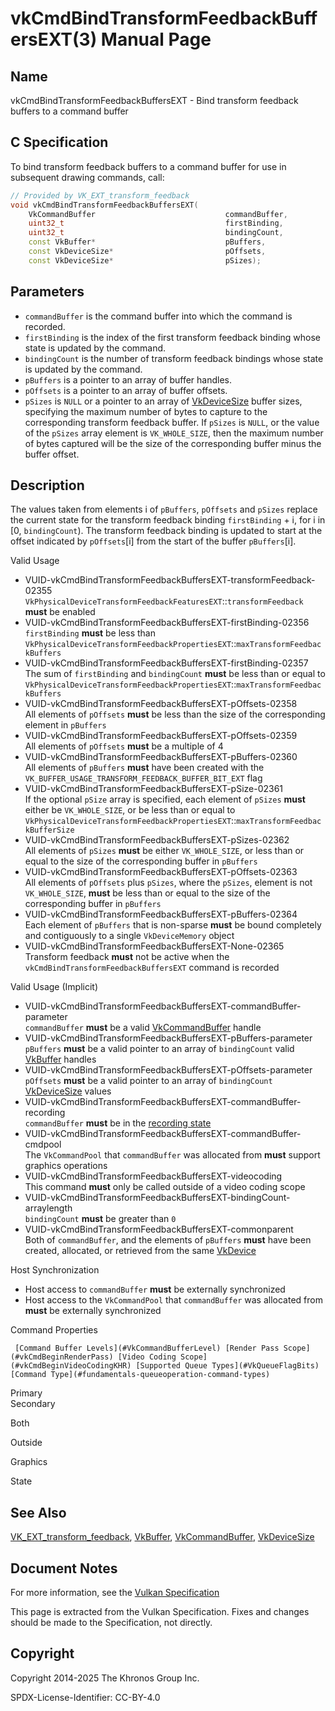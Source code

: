 # vkCmdBindTransformFeedbackBuffersEXT(3) Manual Page

## Name

vkCmdBindTransformFeedbackBuffersEXT - Bind transform feedback buffers to a command buffer



## [](#_c_specification)C Specification

To bind transform feedback buffers to a command buffer for use in subsequent drawing commands, call:

```c++
// Provided by VK_EXT_transform_feedback
void vkCmdBindTransformFeedbackBuffersEXT(
    VkCommandBuffer                             commandBuffer,
    uint32_t                                    firstBinding,
    uint32_t                                    bindingCount,
    const VkBuffer*                             pBuffers,
    const VkDeviceSize*                         pOffsets,
    const VkDeviceSize*                         pSizes);
```

## [](#_parameters)Parameters

- `commandBuffer` is the command buffer into which the command is recorded.
- `firstBinding` is the index of the first transform feedback binding whose state is updated by the command.
- `bindingCount` is the number of transform feedback bindings whose state is updated by the command.
- `pBuffers` is a pointer to an array of buffer handles.
- `pOffsets` is a pointer to an array of buffer offsets.
- `pSizes` is `NULL` or a pointer to an array of [VkDeviceSize](https://registry.khronos.org/vulkan/specs/latest/man/html/VkDeviceSize.html) buffer sizes, specifying the maximum number of bytes to capture to the corresponding transform feedback buffer. If `pSizes` is `NULL`, or the value of the `pSizes` array element is `VK_WHOLE_SIZE`, then the maximum number of bytes captured will be the size of the corresponding buffer minus the buffer offset.

## [](#_description)Description

The values taken from elements i of `pBuffers`, `pOffsets` and `pSizes` replace the current state for the transform feedback binding `firstBinding` + i, for i in \[0, `bindingCount`). The transform feedback binding is updated to start at the offset indicated by `pOffsets`\[i] from the start of the buffer `pBuffers`\[i].

Valid Usage

- [](#VUID-vkCmdBindTransformFeedbackBuffersEXT-transformFeedback-02355)VUID-vkCmdBindTransformFeedbackBuffersEXT-transformFeedback-02355  
  `VkPhysicalDeviceTransformFeedbackFeaturesEXT`::`transformFeedback` **must** be enabled
- [](#VUID-vkCmdBindTransformFeedbackBuffersEXT-firstBinding-02356)VUID-vkCmdBindTransformFeedbackBuffersEXT-firstBinding-02356  
  `firstBinding` **must** be less than `VkPhysicalDeviceTransformFeedbackPropertiesEXT`::`maxTransformFeedbackBuffers`
- [](#VUID-vkCmdBindTransformFeedbackBuffersEXT-firstBinding-02357)VUID-vkCmdBindTransformFeedbackBuffersEXT-firstBinding-02357  
  The sum of `firstBinding` and `bindingCount` **must** be less than or equal to `VkPhysicalDeviceTransformFeedbackPropertiesEXT`::`maxTransformFeedbackBuffers`
- [](#VUID-vkCmdBindTransformFeedbackBuffersEXT-pOffsets-02358)VUID-vkCmdBindTransformFeedbackBuffersEXT-pOffsets-02358  
  All elements of `pOffsets` **must** be less than the size of the corresponding element in `pBuffers`
- [](#VUID-vkCmdBindTransformFeedbackBuffersEXT-pOffsets-02359)VUID-vkCmdBindTransformFeedbackBuffersEXT-pOffsets-02359  
  All elements of `pOffsets` **must** be a multiple of 4
- [](#VUID-vkCmdBindTransformFeedbackBuffersEXT-pBuffers-02360)VUID-vkCmdBindTransformFeedbackBuffersEXT-pBuffers-02360  
  All elements of `pBuffers` **must** have been created with the `VK_BUFFER_USAGE_TRANSFORM_FEEDBACK_BUFFER_BIT_EXT` flag
- [](#VUID-vkCmdBindTransformFeedbackBuffersEXT-pSize-02361)VUID-vkCmdBindTransformFeedbackBuffersEXT-pSize-02361  
  If the optional `pSize` array is specified, each element of `pSizes` **must** either be `VK_WHOLE_SIZE`, or be less than or equal to `VkPhysicalDeviceTransformFeedbackPropertiesEXT`::`maxTransformFeedbackBufferSize`
- [](#VUID-vkCmdBindTransformFeedbackBuffersEXT-pSizes-02362)VUID-vkCmdBindTransformFeedbackBuffersEXT-pSizes-02362  
  All elements of `pSizes` **must** be either `VK_WHOLE_SIZE`, or less than or equal to the size of the corresponding buffer in `pBuffers`
- [](#VUID-vkCmdBindTransformFeedbackBuffersEXT-pOffsets-02363)VUID-vkCmdBindTransformFeedbackBuffersEXT-pOffsets-02363  
  All elements of `pOffsets` plus `pSizes`, where the `pSizes`, element is not `VK_WHOLE_SIZE`, **must** be less than or equal to the size of the corresponding buffer in `pBuffers`
- [](#VUID-vkCmdBindTransformFeedbackBuffersEXT-pBuffers-02364)VUID-vkCmdBindTransformFeedbackBuffersEXT-pBuffers-02364  
  Each element of `pBuffers` that is non-sparse **must** be bound completely and contiguously to a single `VkDeviceMemory` object
- [](#VUID-vkCmdBindTransformFeedbackBuffersEXT-None-02365)VUID-vkCmdBindTransformFeedbackBuffersEXT-None-02365  
  Transform feedback **must** not be active when the `vkCmdBindTransformFeedbackBuffersEXT` command is recorded

Valid Usage (Implicit)

- [](#VUID-vkCmdBindTransformFeedbackBuffersEXT-commandBuffer-parameter)VUID-vkCmdBindTransformFeedbackBuffersEXT-commandBuffer-parameter  
  `commandBuffer` **must** be a valid [VkCommandBuffer](https://registry.khronos.org/vulkan/specs/latest/man/html/VkCommandBuffer.html) handle
- [](#VUID-vkCmdBindTransformFeedbackBuffersEXT-pBuffers-parameter)VUID-vkCmdBindTransformFeedbackBuffersEXT-pBuffers-parameter  
  `pBuffers` **must** be a valid pointer to an array of `bindingCount` valid [VkBuffer](https://registry.khronos.org/vulkan/specs/latest/man/html/VkBuffer.html) handles
- [](#VUID-vkCmdBindTransformFeedbackBuffersEXT-pOffsets-parameter)VUID-vkCmdBindTransformFeedbackBuffersEXT-pOffsets-parameter  
  `pOffsets` **must** be a valid pointer to an array of `bindingCount` [VkDeviceSize](https://registry.khronos.org/vulkan/specs/latest/man/html/VkDeviceSize.html) values
- [](#VUID-vkCmdBindTransformFeedbackBuffersEXT-commandBuffer-recording)VUID-vkCmdBindTransformFeedbackBuffersEXT-commandBuffer-recording  
  `commandBuffer` **must** be in the [recording state](#commandbuffers-lifecycle)
- [](#VUID-vkCmdBindTransformFeedbackBuffersEXT-commandBuffer-cmdpool)VUID-vkCmdBindTransformFeedbackBuffersEXT-commandBuffer-cmdpool  
  The `VkCommandPool` that `commandBuffer` was allocated from **must** support graphics operations
- [](#VUID-vkCmdBindTransformFeedbackBuffersEXT-videocoding)VUID-vkCmdBindTransformFeedbackBuffersEXT-videocoding  
  This command **must** only be called outside of a video coding scope
- [](#VUID-vkCmdBindTransformFeedbackBuffersEXT-bindingCount-arraylength)VUID-vkCmdBindTransformFeedbackBuffersEXT-bindingCount-arraylength  
  `bindingCount` **must** be greater than `0`
- [](#VUID-vkCmdBindTransformFeedbackBuffersEXT-commonparent)VUID-vkCmdBindTransformFeedbackBuffersEXT-commonparent  
  Both of `commandBuffer`, and the elements of `pBuffers` **must** have been created, allocated, or retrieved from the same [VkDevice](https://registry.khronos.org/vulkan/specs/latest/man/html/VkDevice.html)

Host Synchronization

- Host access to `commandBuffer` **must** be externally synchronized
- Host access to the `VkCommandPool` that `commandBuffer` was allocated from **must** be externally synchronized

Command Properties

     [Command Buffer Levels](#VkCommandBufferLevel) [Render Pass Scope](#vkCmdBeginRenderPass) [Video Coding Scope](#vkCmdBeginVideoCodingKHR) [Supported Queue Types](#VkQueueFlagBits) [Command Type](#fundamentals-queueoperation-command-types)

Primary  
Secondary

Both

Outside

Graphics

State

## [](#_see_also)See Also

[VK\_EXT\_transform\_feedback](https://registry.khronos.org/vulkan/specs/latest/man/html/VK_EXT_transform_feedback.html), [VkBuffer](https://registry.khronos.org/vulkan/specs/latest/man/html/VkBuffer.html), [VkCommandBuffer](https://registry.khronos.org/vulkan/specs/latest/man/html/VkCommandBuffer.html), [VkDeviceSize](https://registry.khronos.org/vulkan/specs/latest/man/html/VkDeviceSize.html)

## [](#_document_notes)Document Notes

For more information, see the [Vulkan Specification](https://registry.khronos.org/vulkan/specs/latest/html/vkspec.html#vkCmdBindTransformFeedbackBuffersEXT)

This page is extracted from the Vulkan Specification. Fixes and changes should be made to the Specification, not directly.

## [](#_copyright)Copyright

Copyright 2014-2025 The Khronos Group Inc.

SPDX-License-Identifier: CC-BY-4.0